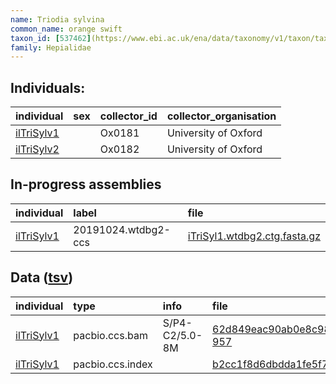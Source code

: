 ```yaml
---
name: Triodia sylvina
common_name: orange swift
taxon_id: [537462](https://www.ebi.ac.uk/ena/data/taxonomy/v1/taxon/tax-id/537462)order: Lepidoptera
family: Hepialidae
---
```


## Individuals:

| individual | sex | collector_id | collector_organisation |
| :--------- | :-: | :----------- | :--------------------- |
| [ilTriSylv1](ilTriSylv1.md) |  | Ox0181 | University of Oxford |
| [ilTriSylv2](ilTriSylv2.md) |  | Ox0182 | University of Oxford |

## In-progress assemblies

| individual | label | file |
| :--------- | :---- | :--- |
| [ilTriSylv1](ilTriSylv1.md) | 20191024.wtdbg2-ccs | [iTriSyl1.wtdbg2.ctg.fasta.gz](https://darwin.cog.sanger.ac.uk/insects/Triodia_sylvina/ilTriSylv1/assemblies/working/20191024.wtdbg2-ccs/iTriSyl1.wtdbg2.ctg.fasta.gz) |

## Data ([tsv](Triodia_sylvina_data.tsv))

| individual | type | info | file |
| :--------- | :--- | :--- | :--- |
| [ilTriSylv1](ilTriSylv1.md) | pacbio.ccs.bam | S/P4-C2/5.0-8M | [62d849eac90ab0e8c98d7cf4833b1b71-957](https://darwin.cog.sanger.ac.uk/insects/Triodia_sylvina/ilTriSylv1/genomic_data/pacbio/m64089_191021_113836.bc1012_BAK8A_OA--bc1012_BAK8A_OA.ccs.bam) |
| [ilTriSylv1](ilTriSylv1.md) | pacbio.ccs.index |  | [b2cc1f8d6dbdda1fe5f7fc1c0e51670c-2](https://darwin.cog.sanger.ac.uk/insects/Triodia_sylvina/ilTriSylv1/genomic_data/pacbio/m64089_191021_113836.bc1012_BAK8A_OA--bc1012_BAK8A_OA.ccs.bam.pbi) |
